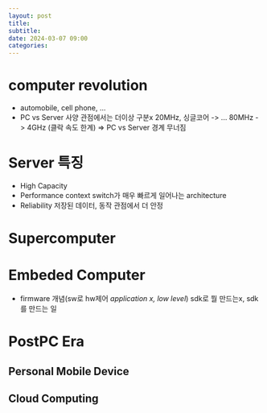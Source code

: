 ```yaml
---
layout: post
title: 
subtitle: 
date: 2024-03-07 09:00
categories:
---
```

# computer revolution
- automobile, cell phone, ...
- PC vs Server 사양 관점에서는 더이상 구분x
	20MHz, 싱글코어 -> ... 80MHz -> 4GHz (클락 속도 한계)
	=> PC vs Server 경계 무너짐

# Server 특징
- High Capacity
- Performance
	context switch가 매우 빠르게 일어나는 architecture
- Reliability
	저장된 데이터, 동작 관점에서 더 안정

# Supercomputer
# Embeded Computer
- firmware 개념(sw로 hw제어 *application x, low level*)
	sdk로 뭘 만드는x, sdk를 만드는 일

# PostPC Era
## Personal Mobile Device
## Cloud Computing

